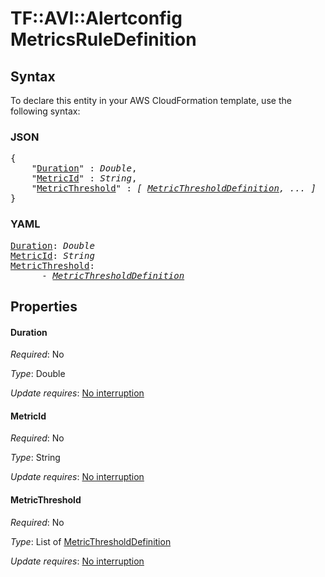 # TF::AVI::Alertconfig MetricsRuleDefinition

## Syntax

To declare this entity in your AWS CloudFormation template, use the following syntax:

### JSON

<pre>
{
    "<a href="#duration" title="Duration">Duration</a>" : <i>Double</i>,
    "<a href="#metricid" title="MetricId">MetricId</a>" : <i>String</i>,
    "<a href="#metricthreshold" title="MetricThreshold">MetricThreshold</a>" : <i>[ <a href="metricthresholddefinition.md">MetricThresholdDefinition</a>, ... ]</i>
}
</pre>

### YAML

<pre>
<a href="#duration" title="Duration">Duration</a>: <i>Double</i>
<a href="#metricid" title="MetricId">MetricId</a>: <i>String</i>
<a href="#metricthreshold" title="MetricThreshold">MetricThreshold</a>: <i>
      - <a href="metricthresholddefinition.md">MetricThresholdDefinition</a></i>
</pre>

## Properties

#### Duration

_Required_: No

_Type_: Double

_Update requires_: [No interruption](https://docs.aws.amazon.com/AWSCloudFormation/latest/UserGuide/using-cfn-updating-stacks-update-behaviors.html#update-no-interrupt)

#### MetricId

_Required_: No

_Type_: String

_Update requires_: [No interruption](https://docs.aws.amazon.com/AWSCloudFormation/latest/UserGuide/using-cfn-updating-stacks-update-behaviors.html#update-no-interrupt)

#### MetricThreshold

_Required_: No

_Type_: List of <a href="metricthresholddefinition.md">MetricThresholdDefinition</a>

_Update requires_: [No interruption](https://docs.aws.amazon.com/AWSCloudFormation/latest/UserGuide/using-cfn-updating-stacks-update-behaviors.html#update-no-interrupt)

